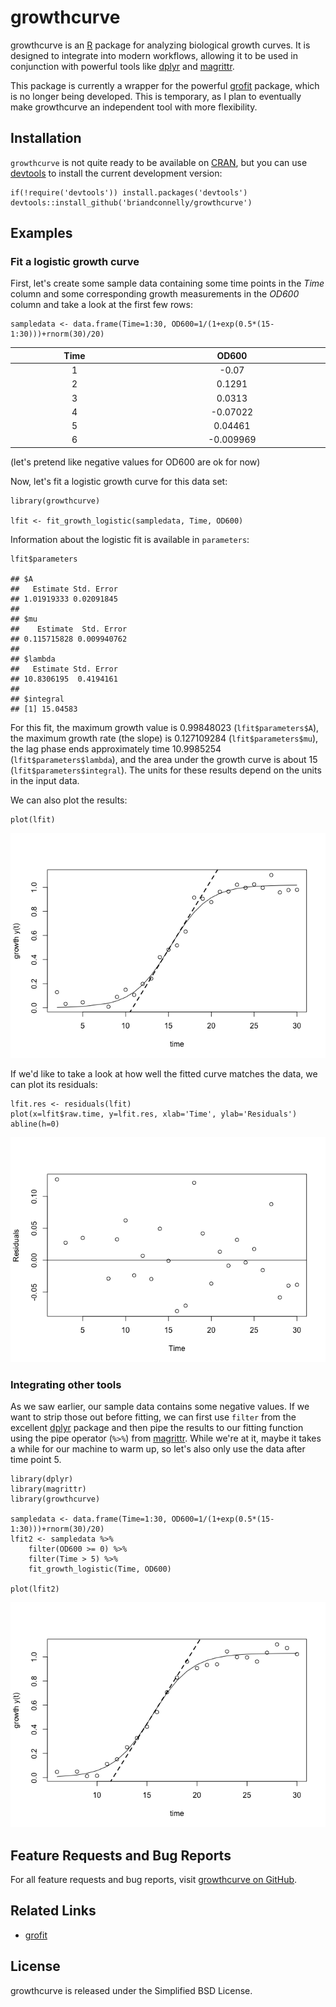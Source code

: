 growthcurve
===========

growthcurve is an [R](http://r-project.org) package for analyzing
biological growth curves. It is designed to integrate into modern
workflows, allowing it to be used in conjunction with powerful tools
like [dplyr](http://cran.r-project.org/web/packages/dplyr/index.html)
and
[magrittr](http://cran.r-project.org/web/packages/magrittr/index.html).

This package is currently a wrapper for the powerful
[grofit](http://cran.r-project.org/web/packages/grofit/index.html)
package, which is no longer being developed. This is temporary, as I
plan to eventually make growthcurve an independent tool with more
flexibility.

Installation
------------

`growthcurve` is not quite ready to be available on
[CRAN](http://cran.r-project.org), but you can use
[devtools](http://cran.r-project.org/web/packages/devtools/index.html)
to install the current development version:

    if(!require('devtools')) install.packages('devtools')
    devtools::install_github('briandconnelly/growthcurve')

Examples
--------

### Fit a logistic growth curve

First, let's create some sample data containing some time points in the
*Time* column and some corresponding growth measurements in the *OD600*
column and take a look at the first few rows:

    sampledata <- data.frame(Time=1:30, OD600=1/(1+exp(0.5*(15-1:30)))+rnorm(30)/20)

<table>
<colgroup>
<col width="9%" />
<col width="12%" />
</colgroup>
<thead>
<tr class="header">
<th align="center">Time</th>
<th align="center">OD600</th>
</tr>
</thead>
<tbody>
<tr class="odd">
<td align="center">1</td>
<td align="center">-0.07</td>
</tr>
<tr class="even">
<td align="center">2</td>
<td align="center">0.1291</td>
</tr>
<tr class="odd">
<td align="center">3</td>
<td align="center">0.0313</td>
</tr>
<tr class="even">
<td align="center">4</td>
<td align="center">-0.07022</td>
</tr>
<tr class="odd">
<td align="center">5</td>
<td align="center">0.04461</td>
</tr>
<tr class="even">
<td align="center">6</td>
<td align="center">-0.009969</td>
</tr>
</tbody>
</table>

(let's pretend like negative values for OD600 are ok for now)

Now, let's fit a logistic growth curve for this data set:

    library(growthcurve)

    lfit <- fit_growth_logistic(sampledata, Time, OD600)

Information about the logistic fit is available in `parameters`:

    lfit$parameters

    ## $A
    ##   Estimate Std. Error 
    ## 1.01919333 0.02091845 
    ## 
    ## $mu
    ##    Estimate  Std. Error 
    ## 0.115715828 0.009940762 
    ## 
    ## $lambda
    ##   Estimate Std. Error 
    ## 10.8306195  0.4194161 
    ## 
    ## $integral
    ## [1] 15.04583

For this fit, the maximum growth value is 0.99848023
(`lfit$parameters$A`), the maximum growth rate (the slope) is
0.127109284 (`lfit$parameters$mu`), the lag phase ends approximately
time 10.9985254 (`lfit$parameters$lambda`), and the area under the
growth curve is about 15 (`lfit$parameters$integral`). The units for
these results depend on the units in the input data.

We can also plot the results:

    plot(lfit)

![](figures/plot_example_logistic-1.png)

If we'd like to take a look at how well the fitted curve matches the
data, we can plot its residuals:

    lfit.res <- residuals(lfit)
    plot(x=lfit$raw.time, y=lfit.res, xlab='Time', ylab='Residuals')
    abline(h=0)

![](figures/resid_example_logistic-1.png)

### Integrating other tools

As we saw earlier, our sample data contains some negative values. If we
want to strip those out before fitting, we can first use `filter` from
the excellent
[dplyr](http://cran.r-project.org/web/packages/dplyr/index.html) package
and then pipe the results to our fitting function using the pipe
operator (`%>%`) from
[magrittr](http://cran.r-project.org/web/packages/magrittr/index.html).
While we're at it, maybe it takes a while for our machine to warm up, so
let's also only use the data after time point 5.

    library(dplyr)
    library(magrittr)
    library(growthcurve)

    sampledata <- data.frame(Time=1:30, OD600=1/(1+exp(0.5*(15-1:30)))+rnorm(30)/20)
    lfit2 <- sampledata %>%
        filter(OD600 >= 0) %>%
        filter(Time > 5) %>%
        fit_growth_logistic(Time, OD600)
        
    plot(lfit2)

![](figures/filtered-1.png)

Feature Requests and Bug Reports
--------------------------------

For all feature requests and bug reports, visit [growthcurve on
GitHub](https://github.com/briandconnelly/growthcurve/issues).

Related Links
-------------

-   [grofit](http://cran.r-project.org/web/packages/grofit/index.html)

License
-------

growthcurve is released under the Simplified BSD License.
